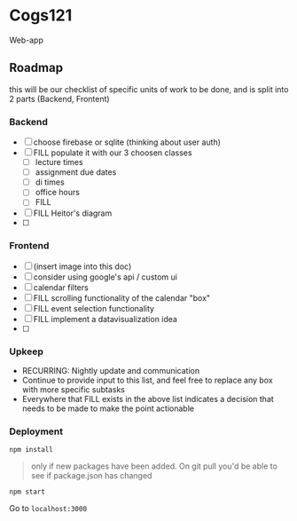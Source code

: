 # Cogs121
Web-app

## Roadmap
this will be our checklist of specific units of work to be done, and is split into 2 parts (Backend, Frontent) 

### Backend
  - [ ] choose firebase or sqlite (thinking about user auth)
  - [ ] FILL populate it with our 3 choosen classes
    - [ ] lecture times
    - [ ] assignment due dates
    - [ ] di times
    - [ ] office hours
    - [ ] FILL
  - [ ] FILL Heitor's diagram
  - [ ] 

### Frontend
  - [ ] (insert image into this doc)
  - [ ] consider using google's api / custom ui
  - [ ] calendar filters
  - [ ] FILL scrolling functionality of the calendar "box"
  - [ ] FILL event selection functionality
  - [ ] FILL implement a datavisualization idea
  - [ ]

### Upkeep
  - RECURRING: Nightly update and communication
  - Continue to provide input to this list, and feel free to replace any box with more specific subtasks
  - Everywhere that FILL exists in the above list indicates a decision that needs to be made to make the point actionable

### Deployment

`npm install`
> only if new packages have been added. On git pull you'd be able to see if package.json has changed

`npm start`

Go to `localhost:3000`
